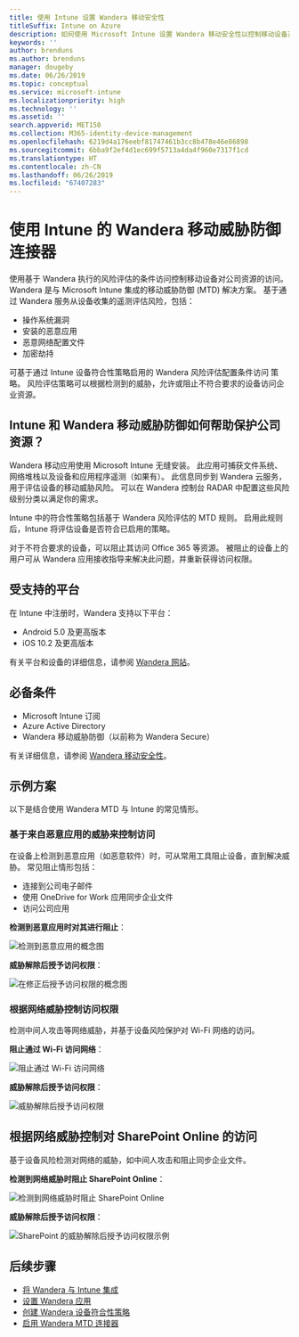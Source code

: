 ```yaml
---
title: 使用 Intune 设置 Wandera 移动安全性
titleSuffix: Intune on Azure
description: 如何使用 Microsoft Intune 设置 Wandera 移动安全性以控制移动设备对公司资源的访问。
keywords: ''
author: brenduns
ms.author: brenduns
manager: dougeby
ms.date: 06/26/2019
ms.topic: conceptual
ms.service: microsoft-intune
ms.localizationpriority: high
ms.technology: ''
ms.assetid: ''
search.appverid: MET150
ms.collection: M365-identity-device-management
ms.openlocfilehash: 6219d4a176eebf81747461b3cc8b478e46e86898
ms.sourcegitcommit: 6bba9f2ef4d1ec699f5713a4da4f960e7317f1cd
ms.translationtype: HT
ms.contentlocale: zh-CN
ms.lasthandoff: 06/26/2019
ms.locfileid: "67407283"
---
```

# <a name="wandera-mobile-threat-defense-connector-with-intune"></a>使用 Intune 的 Wandera 移动威胁防御连接器  

使用基于 Wandera 执行的风险评估的条件访问控制移动设备对公司资源的访问。 Wandera 是与 Microsoft Intune 集成的移动威胁防御 (MTD) 解决方案。  基于通过 Wandera 服务从设备收集的遥测评估风险，包括：
- 操作系统漏洞
- 安装的恶意应用
- 恶意网络配置文件
- 加密劫持

可基于通过 Intune 设备符合性策略启用的 Wandera 风险评估配置条件访问  策略。 风险评估策略可以根据检测到的威胁，允许或阻止不符合要求的设备访问企业资源。  


## <a name="how-do-intune-and-wandera-mobile-threat-defense-help-protect-your-company-resources"></a>Intune 和 Wandera 移动威胁防御如何帮助保护公司资源？  

Wandera 移动应用使用 Microsoft Intune 无缝安装。 此应用可捕获文件系统、网络堆栈以及设备和应用程序遥测（如果有）。 此信息同步到 Wandera 云服务，用于评估设备的移动威胁风险。 可以在 Wandera 控制台 RADAR 中配置这些风险级别分类以满足你的需求。

Intune 中的符合性策略包括基于 Wandera 风险评估的 MTD 规则。 启用此规则后，Intune 将评估设备是否符合已启用的策略。

对于不符合要求的设备，可以阻止其访问 Office 365 等资源。 被阻止的设备上的用户可从 Wandera 应用接收指导来解决此问题，并重新获得访问权限。

## <a name="supported-platforms"></a>受支持的平台  

在 Intune 中注册时，Wandera 支持以下平台：

- Android 5.0 及更高版本  
- iOS 10.2 及更高版本  

有关平台和设备的详细信息，请参阅 [Wandera 网站](https://www.wandera.com/why-wandera/features/device-support/)。

## <a name="prerequisites"></a>必备条件  

- Microsoft Intune 订阅  
- Azure Active Directory  
- Wandera 移动威胁防御（以前称为 Wandera Secure）  

有关详细信息，请参阅 [Wandera 移动安全性](https://www.wandera.com/mobile-security/)。
 
## <a name="sample-scenarios"></a>示例方案

以下是结合使用 Wandera MTD 与 Intune 的常见情形。

### <a name="control-access-based-on-threats-from-malicious-apps"></a>基于来自恶意应用的威胁来控制访问  

在设备上检测到恶意应用（如恶意软件）时，可从常用工具阻止设备，直到解决威胁。 常见阻止情形包括：  
- 连接到公司电子邮件  
- 使用 OneDrive for Work 应用同步企业文件  
- 访问公司应用  

**检测到恶意应用时对其进行阻止**：

![检测到恶意应用的概念图](./media/wandera-mtd-connector/wandera-malicious-apps-blocked.png)  

**威胁解除后授予访问权限**： 

![在修正后授予访问权限的概念图](./media/wandera-mtd-connector/wandera-malicious-apps-unblocked.png)


### <a name="control-access-based-on-threat-to-network"></a>根据网络威胁控制访问权限  

检测中间人攻击等网络威胁，并基于设备风险保护对 Wi-Fi 网络的访问。  

**阻止通过 Wi-Fi 访问网络**：  

![阻止通过 Wi-Fi 访问网络](./media/wandera-mtd-connector/wandera-network-wifi-blocked.png)

**威胁解除后授予访问权限**：  

![威胁解除后授予访问权限](./media/wandera-mtd-connector/wandera-network-wifi-unblocked.png)  

## <a name="control-access-to-sharepoint-online-based-on-threat-to-network"></a>根据网络威胁控制对 SharePoint Online 的访问

基于设备风险检测对网络的威胁，如中间人攻击和阻止同步企业文件。

**检测到网络威胁时阻止 SharePoint Online**：  

![检测到网络威胁时阻止 SharePoint Online](./media/wandera-mtd-connector/wandera-network-spo-blocked.png)  


**威胁解除后授予访问权限**：  

![SharePoint 的威胁解除后授予访问权限示例](./media/wandera-mtd-connector/wandera-network-spo-unblocked.png)  

## <a name="next-steps"></a>后续步骤

- [将 Wandera 与 Intune 集成](Wandera-mtd-connector-integration.md)
- [设置 Wandera 应用](mtd-apps-ios-app-configuration-policy-add-assign.md)
- [创建 Wandera 设备符合性策略](mtd-device-compliance-policy-create.md)
- [启用 Wandera MTD 连接器](mtd-connector-enable.md)